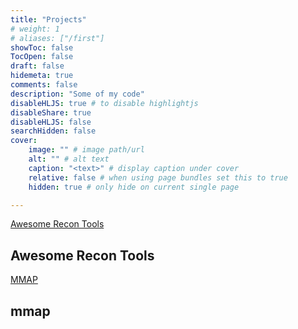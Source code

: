```yaml
---
title: "Projects"
# weight: 1
# aliases: ["/first"]
showToc: false
TocOpen: false
draft: false
hidemeta: true
comments: false
description: "Some of my code"
disableHLJS: true # to disable highlightjs
disableShare: true
disableHLJS: false
searchHidden: false
cover:
    image: "" # image path/url
    alt: "" # alt text
    caption: "<text>" # display caption under cover
    relative: false # when using page bundles set this to true
    hidden: true # only hide on current single page

---
```


[Awesome Recon Tools](https://github.com/nahberry/awesome-recon-tools/blob/main/Logo/Recon-Tools.PNG)

## Awesome Recon Tools  

[MMAP](https://github.com/nahberry/mmap/blob/main/Resources/Images/mmap.PNG)

## mmap

